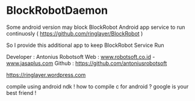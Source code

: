 # BlockRobotDaemon
Some android version may block BlockRobot Android app service to run continuosly ( https://github.com/ringlayer/BlockRobot )

So I provide this additional app to keep BlockRobot Service Run

Developer : Antonius Robotsoft
Web : www.robotsoft.co.id - www.jasaplus.com
Github : https://github.com/antoniusrobotsoft


https://ringlayer.wordpress.com


compile using android ndk !
	how to compile c for android ? google is your best friend !
